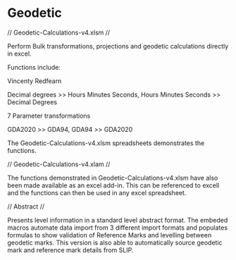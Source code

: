 # Geodetic

// Geodetic-Calculations-v4.xlsm //

Perform Bulk transformations, projections and geodetic calculations directly in excel.



Functions include:
 
Vincenty
Redfearn

 Decimal degrees >> Hours Minutes Seconds, Hours Minutes Seconds >> Decimal Degrees
 
7 Parameter transformations

 GDA2020 >> GDA94, GDA94 >> GDA2020



The Geodetic-Calculations-v4.xlsm spreadsheets demonstrates the functions.



// Geodetic-Calculations-v4.xlam //

The functions demonstrated in Geodetic-Calculations-v4.xlsm have also been made available as an excel add-in. This can be referenced to excell and the functions can then be used in any excel spreadsheet.



// Abstract //

Presents level information in a standard level abstract format. The embeded macros automate data import from 3 different import formats and populates formulas to show validation of Reference Marks and levelling between geodetic marks. This version is also able to automatically source geodetic mark and reference mark details from SLIP.
